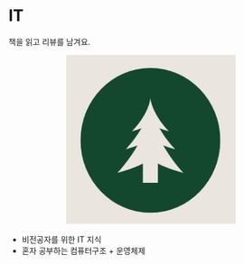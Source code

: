 # IT

책을 읽고 리뷰를 남겨요.

<p align="center">
  <img width="300" height="300" src="./img/tree_bg.png">
</p>

- 비전공자를 위한 IT 지식
- 혼자 공부하는 컴퓨터구조 + 운영체제
